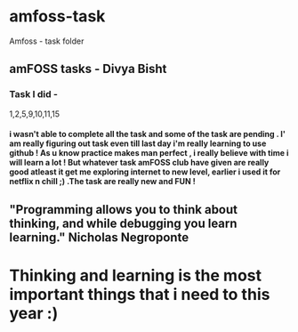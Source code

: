 # amfoss-task
Amfoss - task folder

## amFOSS tasks - Divya Bisht 

### Task I did -
 1,2,5,9,10,11,15 
 #### i wasn't able to complete all the task and some of the task are pending . I' am really figuring out task even till last day i'm really learning to use github ! As u know practice makes man perfect , i really believe with time i will learn a lot ! But whatever task amFOSS club have given are really good atleast it get me exploring internet to new level, earlier i used it for netflix n chill ;) .The task are really new and FUN ! 
 ## "Programming allows you to think about thinking, and while debugging you learn learning."  Nicholas Negroponte 
 # Thinking and learning is the most important things that i need to this year :)
 

